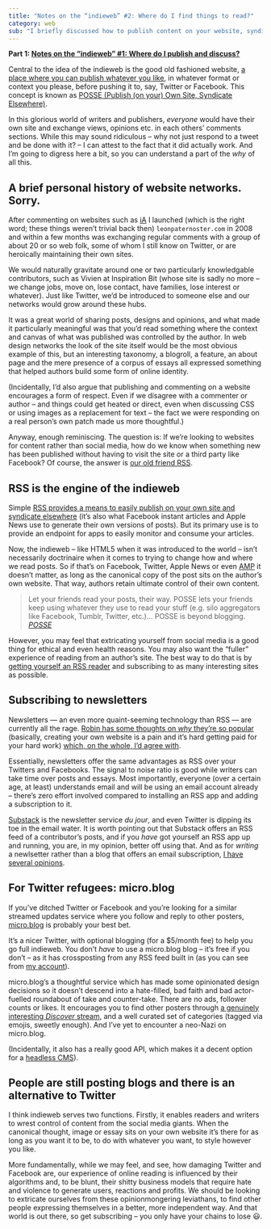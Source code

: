 ```yaml
---
title: "Notes on the “indieweb” #2: Where do I find things to read?"
category: web
sub: "I briefly discussed how to publish content on your website, syndicate it to places like Twitter and handle comments. Now I’ll look at replacing your favourite social media feed with other sources of content – you know it’s the right thing to do!"
---
```


**Part 1: [Notes on the “indieweb” #1: Where do I publish and discuss?](/posts/indiewebish/)**

Central to the idea of the indieweb is the good old fashioned website, [a place where you can publish whatever you like](/posts/indiewebish/), in whatever format or context you please, before pushing it to, say, Twitter or Facebook. This concept is known as [POSSE (Publish (on your) Own Site, Syndicate Elsewhere)](https://indieweb.org/POSSE).

In this glorious world of writers and publishers, _everyone_ would have their own site and exchange views, opinions etc. in each others’ comments sections. While this may sound ridiculous – why not just respond to a tweet and be done with it? – I can attest to the fact that it did actually work. And I’m going to digress here a bit, so you can understand a part of the _why_ of all this.

## A brief personal history of website networks. Sorry.

After commenting on websites such as [iA](https://ia.net/topics/the-web-is-all-about-typography-period) I launched (which is the right word; these things weren’t trivial back then) `leonpaternoster.com` in 2008 and within a few months was exchanging regular comments with a group of about 20 or so web folk, some of whom I still know on Twitter, or are heroically maintaining their own sites.

We would naturally gravitate around one or two particularly knowledgable contributors, such as Vivien at Inspiration Bit (whose site is sadly no more – we change jobs, move on, lose contact, have families, lose interest or whatever). Just like Twitter, we’d be introduced to someone else and our networks would grow around these hubs.

It was a great world of sharing posts, designs and opinions, and what made it particularly meaningful was that you’d read something where the context and canvas of what was published was controlled by the author. In web design networks the look of the site itself would be the most obvious example of this, but an interesting taxonomy, a blogroll, a feature, an about page and the mere presence of a corpus of essays all expressed something that helped authors build some form of online identity.

(Incidentally, I’d also argue that publishing and commenting on a website encourages a form of respect. Even if we disagree with a commenter or author – and things could get heated or direct, even when discussing CSS or using images as a replacement for text – the fact we were responding on a real person’s own patch made us more thoughtful.)

Anyway, enough reminiscing. The question is: If we’re looking to websites for content rather than social media, how do we know when something new has been published without having to visit the site or a third party like Facebook? Of course, the answer is [our old friend RSS](/about/what-is-rss/).

## RSS is the engine of the indieweb

Simple [RSS provides a means to easily publish on your own site and syndicate elsewhere](/posts/indiewebish/) (it’s also what Facebook instant articles and Apple News use to generate their own versions of posts). But its primary use is to provide an endpoint for apps to easily monitor and consume your articles.

Now, the indieweb – like HTML5 when it was introduced to the world – isn’t necessarily doctrinaire when it comes to trying to change how and where we read posts. So if that’s on Facebook, Twitter, Apple News or even [AMP](https://amp.dev/) it doesn’t matter, as long as the canonical copy of the post sits on the author’s own website. That way, authors retain ultimate control of their own content.

> Let your friends read your posts, their way. POSSE lets your friends keep using whatever they use to read your stuff (e.g. silo aggregators like Facebook, Tumblr, Twitter, etc.)... POSSE is beyond blogging. <cite>[POSSE](https://indieweb.org/POSSE)</cite>

However, you may feel that extricating yourself from social media is a good thing for ethical and even health reasons. You may also want the “fuller” experience of reading from an author’s site. The best way to do that is by [getting yourself an RSS reader](/about/what-is-rss/) and subscribing to as many interesting sites as possible.

## Subscribing to newsletters

Newsletters — an even more quaint-seeming technology than RSS — are currently all the rage. [Robin has some thoughts on _why_ they’re so popular](https://www.robinrendle.com/essays/newsletters) (basically, creating your own website is a pain and it’s hard getting paid for your hard work) [which, on the whole, I’d agree with](/links/2021-02-14-newsletters/).

Essentially, newsletters offer the same advantages as RSS over your Twitters and Facebooks. The signal to noise ratio is good while writers can take time over posts and essays. Most importantly, everyone (over a certain age, at least) understands email and will be using an email account already – there’s zero effort involved compared to installing an RSS app and adding a subscription to it.

[Substack](https://substack.com/) is the newsletter service <i>du jour</i>, and even Twitter is dipping its toe in the email water. It is worth pointing out that Substack offers an RSS feed of a contributor’s posts, and if you _have_ got yourself an RSS app up and running, you are, in my opinion, better off using that. And as for _writing_ a newlsetter rather than a blog that offers an email subscription, [I have several opinions](/posts/publishing-to-a-website-is-easy/). 

## For Twitter refugees: micro.blog

If you’ve ditched Twitter or Facebook and you’re looking for a similar streamed updates service where you follow and reply to other posters, [micro.blog](https://micro.blog) is probably your best bet.

It’s a nicer Twitter, with optional blogging (for a $5/month fee) to help you go full indieweb. You don’t _have_ to use a micro.blog blog – it’s free if you don’t – as it has crossposting from any RSS feed built in (as you can see from [my account](https://micro.blog/leonp)).

micro.blog’s a thoughtful service which has made some opinionated design decisions so it doesn’t descend into a hate-filled, bad faith and bad actor-fuelled roundabout of take and counter-take. There are no ads, follower counts or likes. It encourages you to find other posters through [a genuinely interesting _Discover_ stream](https://micro.blog/discover), and a well curated set of categories (tagged via emojis, sweetly enough). And I’ve yet to encounter a neo-Nazi on micro.blog.

(Incidentally, it also has a really good API, which makes it a decent option for a [headless CMS](https://www.contentful.com/r/knowledgebase/what-is-headless-cms/)).

## People are still posting blogs and there is an alternative to Twitter

I think indieweb serves two functions. Firstly, it enables readers and writers to wrest control of content from the social media giants. When the canonical thought, image or essay sits on your own website it’s there for as long as you want it to be, to do with whatever you want, to style however you like.

More fundamentally, while we may feel, and see, how damaging Twitter and Facebook are, our experience of online reading is influenced by their algorithms and, to be blunt, their shitty business models that require hate and violence to generate users, reactions and profits. We should be looking to extricate ourselves from these opinionmongering leviathans, to find other people expressing themselves in a better, more independent way. And that world is out there, so get subscribing – you only have your chains to lose <span role="img" aria-label="Smiley">😃</span>.







